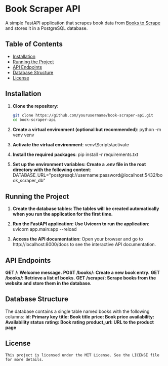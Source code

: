# Book Scraper API

A simple FastAPI application that scrapes book data from [Books to Scrape](https://books.toscrape.com) and stores it in a PostgreSQL database.

## Table of Contents
- [Installation](#installation)
- [Running the Project](#running-the-project)
- [API Endpoints](#api-endpoints)
- [Database Structure](#database-structure)
- [License](#license)

## Installation

1. **Clone the repository**:
   ```bash
   git clone https://github.com/yourusername/book-scraper-api.git
   cd book-scraper-api

2. **Create a virtual environment (optional but recommended)**:
    python -m venv venv

3. **Activate the virtual environment**:
    venv\Scripts\activate

4. **Install the required packages**:
    pip install -r requirements.txt

5. **Set up the environment variables: Create a .env file in the root directory with the following content**:
    DATABASE_URL="postgresql://username:password@localhost:5432/book_scraper_db"


## Running the Project

1. **Create the database tables: The tables will be created automatically when you run the application for the first time.**

2. **Run the FastAPI application: Use Uvicorn to run the application**:
    uvicorn app.main:app --reload

3. **Access the API documentation**: 
    Open your browser and go to http://localhost:8000/docs to see the interactive API documentation.


## API Endpoints

**GET /: Welcome message.**
**POST /books/: Create a new book entry.**
**GET /books/: Retrieve a list of books.**
**GET /scrape/: Scrape books from the website and store them in the database.**

## Database Structure
The database contains a single table named books with the following columns:
    **id: Primary key**
    **title: Book title**
    **price: Book price**
    **availability: Availability status**
    **rating: Book rating**
    **product_url: URL to the product page**


## License
    This project is licensed under the MIT License. See the LICENSE file for more details.    